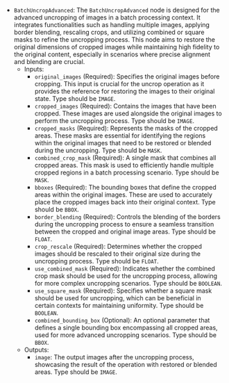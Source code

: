 - `BatchUncropAdvanced`: The `BatchUncropAdvanced` node is designed for the advanced uncropping of images in a batch processing context. It integrates functionalities such as handling multiple images, applying border blending, rescaling crops, and utilizing combined or square masks to refine the uncropping process. This node aims to restore the original dimensions of cropped images while maintaining high fidelity to the original content, especially in scenarios where precise alignment and blending are crucial.
    - Inputs:
        - `original_images` (Required): Specifies the original images before cropping. This input is crucial for the uncrop operation as it provides the reference for restoring the images to their original state. Type should be `IMAGE`.
        - `cropped_images` (Required): Contains the images that have been cropped. These images are used alongside the original images to perform the uncropping process. Type should be `IMAGE`.
        - `cropped_masks` (Required): Represents the masks of the cropped areas. These masks are essential for identifying the regions within the original images that need to be restored or blended during the uncropping. Type should be `MASK`.
        - `combined_crop_mask` (Required): A single mask that combines all cropped areas. This mask is used to efficiently handle multiple cropped regions in a batch processing scenario. Type should be `MASK`.
        - `bboxes` (Required): The bounding boxes that define the cropped areas within the original images. These are used to accurately place the cropped images back into their original context. Type should be `BBOX`.
        - `border_blending` (Required): Controls the blending of the borders during the uncropping process to ensure a seamless transition between the cropped and original image areas. Type should be `FLOAT`.
        - `crop_rescale` (Required): Determines whether the cropped images should be rescaled to their original size during the uncropping process. Type should be `FLOAT`.
        - `use_combined_mask` (Required): Indicates whether the combined crop mask should be used for the uncropping process, allowing for more complex uncropping scenarios. Type should be `BOOLEAN`.
        - `use_square_mask` (Required): Specifies whether a square mask should be used for uncropping, which can be beneficial in certain contexts for maintaining uniformity. Type should be `BOOLEAN`.
        - `combined_bounding_box` (Optional): An optional parameter that defines a single bounding box encompassing all cropped areas, used for more advanced uncropping scenarios. Type should be `BBOX`.
    - Outputs:
        - `image`: The output images after the uncropping process, showcasing the result of the operation with restored or blended areas. Type should be `IMAGE`.
